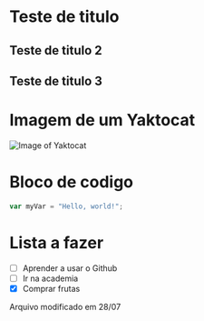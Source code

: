 # Teste de titulo 

## Teste de titulo 2 

## Teste de titulo 3 
# Imagem de um Yaktocat
![Image of Yaktocat](https://octodex.github.com/images/yaktocat.png) 

# Bloco de codigo 
``` javascript
var myVar = "Hello, world!";
```
# Lista a fazer
- [ ] Aprender a usar o Github
- [ ] Ir na academia
- [X] Comprar frutas
      
Arquivo modificado em 28/07 
